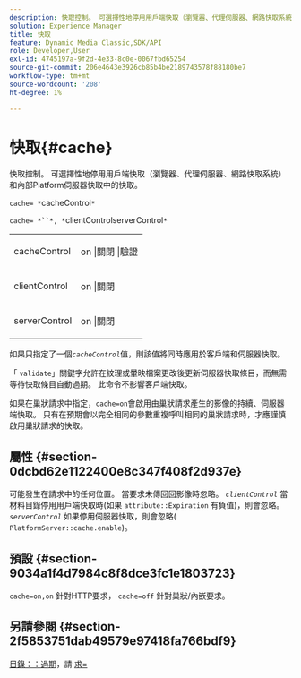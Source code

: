 ```yaml
---
description: 快取控制。 可選擇性地停用用戶端快取（瀏覽器、代理伺服器、網路快取系統）和內部Platform伺服器快取中的快取。
solution: Experience Manager
title: 快取
feature: Dynamic Media Classic,SDK/API
role: Developer,User
exl-id: 4745197a-9f2d-4e33-8c0e-0067fbd65254
source-git-commit: 206e4643e3926cb85b4be2189743578f88180be7
workflow-type: tm+mt
source-wordcount: '208'
ht-degree: 1%

---
```


# 快取{#cache}

快取控制。 可選擇性地停用用戶端快取（瀏覽器、代理伺服器、網路快取系統）和內部Platform伺服器快取中的快取。

`cache= *`cacheControl`*`

`cache= *``*, *`clientControlserverControl`*`

<table id="simpletable_CBB5DFBD48B444A4AA806B11299BC43E"> 
 <tr class="strow"> 
  <td class="stentry"> <p><span class="varname"> cacheControl</span> </p> </td> 
  <td class="stentry"> <p>on |關閉 |驗證 </p></td> 
 </tr> 
 <tr class="strow"> 
  <td class="stentry"> <p><span class="varname"> clientControl  </span> </p> </td> 
  <td class="stentry"> <p>on |關閉 </p></td> 
 </tr> 
 <tr class="strow"> 
  <td class="stentry"> <p><span class="varname"> serverControl  </span> </p></td> 
  <td class="stentry"> <p>on |關閉 </p></td> 
 </tr> 
</table>

如果只指定了一個&#x200B;*`cacheControl`*&#x200B;值，則該值將同時應用於客戶端和伺服器快取。

「 `validate`」關鍵字允許在紋理或暈映檔案更改後更新伺服器快取條目，而無需等待快取條目自動過期。 此命令不影響客戶端快取。

如果在巢狀請求中指定，`cache=on`會啟用由巢狀請求產生的影像的持續、伺服器端快取。 只有在預期會以完全相同的參數重複呼叫相同的巢狀請求時，才應謹慎啟用巢狀請求的快取。

## 屬性 {#section-0dcbd62e1122400e8c347f408f2d937e}

可能發生在請求中的任何位置。 當要求未傳回回影像時忽略。 *`clientControl`* 當材料目錄停用用戶端快取時(如果 `attribute::Expiration` 有負值)，則會忽略。*`serverControl`* 如果停用伺服器快取，則會忽略( `PlatformServer::cache.enable`)。

## 預設 {#section-9034a1f4d7984c8f8dce3fc1e1803723}

`cache=on,on` 針對HTTP要求， `cache=off` 針對巢狀/內嵌要求。

## 另請參閱 {#section-2f5853751dab49579e97418fa766bdf9}

[目錄：：過期](../../../../../ir-api/material-cat/image-rendering-api-ref/c-ir-material-catalog/c-ir-material-data-reference/r-ir-expiration-dataref.md#reference-5e93943abff54c93bf85aae3b911a3ce)，請 [求=](../../../../../ir-api/http-protocol/image-rendering-api-ref/c-ir-http-protocol-ref/c-ir-http-protocol-command-reference/r-ir-req.md#reference-792b1a663fb64261bd2de2a209b847fb)
